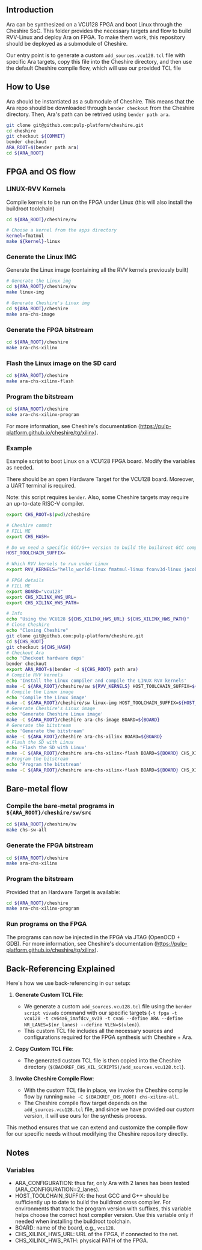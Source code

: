 ## Introduction

Ara can be synthesized on a VCU128 FPGA and boot Linux through the Cheshire SoC. This folder provides the necessary targets and flow to build RVV-Linux and deploy Ara on FPGA. To make them work, this repository should be deployed as a submodule of Cheshire.

Our entry point is to generate a custom `add_sources.vcu128.tcl` file with specific Ara targets, copy this file into the Cheshire directory, and then use the default Cheshire compile flow, which will use our provided TCL file

## How to Use

Ara should be instantiated as a submodule of Cheshire. This means that the Ara repo should be downloaded through `bender checkout` from the Cheshire directory. Then, Ara's path can be retrived using `bender path ara`.

```bash
git clone git@github.com:pulp-platform/cheshire.git
cd cheshire
git checkout ${COMMIT}
bender checkout
ARA_ROOT=$(bender path ara)
cd ${ARA_ROOT}
```

## FPGA and OS flow

### LINUX-RVV Kernels
Compile kernels to be run on the FPGA under Linux (this will also install the buildroot toolchain)

```bash
cd ${ARA_ROOT}/cheshire/sw

# Choose a kernel from the apps directory
kernel=fmatmul
make ${kernel}-linux
```

### Generate the Linux IMG
Generate the Linux image (containing all the RVV kernels previously built)

```bash
# Generate the Linux img
cd ${ARA_ROOT}/cheshire/sw
make linux-img

# Generate Cheshire's Linux img
cd ${ARA_ROOT}/cheshire
make ara-chs-image
```

### Generate the FPGA bitstream

```bash
cd ${ARA_ROOT}/cheshire
make ara-chs-xilinx
```

### Flash the Linux image on the SD card

```bash
cd ${ARA_ROOT}/cheshire
make ara-chs-xilinx-flash
```

### Program the bitstream

```bash
cd ${ARA_ROOT}/cheshire
make ara-chs-xilinx-program
```

For more information, see Cheshire's documentation (https://pulp-platform.github.io/cheshire/tg/xilinx).

### Example

Example script to boot Linux on a VCU128 FPGA board. Modify the variables as needed.

There should be an open Hardware Target for the VCU128 board. Moreover, a UART terminal is required.

Note: this script requires `bender`. Also, some Cheshire targets may require an up-to-date RISC-V compiler.

```bash
export CHS_ROOT=$(pwd)/cheshire

# Cheshire commit
# FILL ME
export CHS_HASH=

# Do we need a specific GCC/G++ version to build the buildroot GCC compiler?
HOST_TOOLCHAIN_SUFFIX=

# Which RVV kernels to run under Linux
export RVV_KERNELS="hello_world-linux fmatmul-linux fconv3d-linux jacobi2d-linux fdotproduct-linux"

# FPGA details
# FILL ME
export BOARD="vcu128"
export CHS_XILINX_HWS_URL=
export CHS_XILINX_HWS_PATH=

# Info
echo "Using the VCU128 ${CHS_XILINX_HWS_URL} ${CHS_XILINX_HWS_PATH}"
# Clone Cheshire
echo "Cloning Cheshire"
git clone git@github.com:pulp-platform/cheshire.git
cd ${CHS_ROOT}
git checkout ${CHS_HASH}
# Checkout Ara
echo 'Checkout hardware deps'
bender checkout
export ARA_ROOT=$(bender -d ${CHS_ROOT} path ara)
# Compile RVV kernels
echo 'Install the Linux compiler and compile the LINUX RVV kernels'
make -C ${ARA_ROOT}/cheshire/sw ${RVV_KERNELS} HOST_TOOLCHAIN_SUFFIX=${HOST_TOOLCHAIN_SUFFIX}
# Compile the Linux image
echo 'Compile the Linux image'
make -C ${ARA_ROOT}/cheshire/sw linux-img HOST_TOOLCHAIN_SUFFIX=${HOST_TOOLCHAIN_SUFFIX}
# Generate Cheshire's Linux image
echo 'Generate Cheshire Linux image'
make -C ${ARA_ROOT}/cheshire ara-chs-image BOARD=${BOARD}
# Generate the bitstream
echo 'Generate the bitstream'
make -C ${ARA_ROOT}/cheshire ara-chs-xilinx BOARD=${BOARD}
# Flash the SD with Linux
echo 'Flash the SD with Linux'
make -C ${ARA_ROOT}/cheshire ara-chs-xilinx-flash BOARD=${BOARD} CHS_XILINX_HWS_URL=${CHS_XILINX_HWS_URL} CHS_XILINX_HWS_PATH=${CHS_XILINX_HWS_PATH}
# Program the bitstream
echo 'Program the bitstream'
make -C ${ARA_ROOT}/cheshire ara-chs-xilinx-flash BOARD=${BOARD} CHS_XILINX_HWS_URL=${CHS_XILINX_HWS_URL} CHS_XILINX_HWS_PATH=${CHS_XILINX_HWS_PATH}
```

## Bare-metal flow

### Compile the bare-metal programs in `${ARA_ROOT}/cheshire/sw/src`

```bash
cd ${ARA_ROOT}/cheshire/sw
make chs-sw-all
```

### Generate the FPGA bitstream

```bash
cd ${ARA_ROOT}/cheshire
make ara-chs-xilinx
```

### Program the bitstream

Provided that an Hardware Target is available:

```bash
cd ${ARA_ROOT}/cheshire
make ara-chs-xilinx-program
```

### Run programs on the FPGA
The programs can now be injected in the FPGA via JTAG (OpenOCD + GDB).
For more information, see Cheshire's documentation (https://pulp-platform.github.io/cheshire/tg/xilinx).

## Back-Referencing Explained

Here's how we use back-referencing in our setup:

1.  **Generate Custom TCL File**:

    -   We generate a custom `add_sources.vcu128.tcl` file using the `bender script vivado` command with our specific targets (`-t fpga -t vcu128 -t cv64a6_imafdcv_sv39 -t cva6 --define ARA --define NR_LANES=$(nr_lanes) --define VLEN=$(vlen)`).
    -   This custom TCL file includes all the necessary sources and configurations required for the FPGA synthesis with Cheshire + Ara.

2.  **Copy Custom TCL File**:

    -   The generated custom TCL file is then copied into the Cheshire directory (`$(BACKREF_CHS_XIL_SCRIPTS)/add_sources.vcu128.tcl`).

3.  **Invoke Cheshire Compile Flow**:

    -   With the custom TCL file in place, we invoke the Cheshire compile flow by running `make -C $(BACKREF_CHS_ROOT) chs-xilinx-all`.
    -   The Cheshire compile flow target depends on the `add_sources.vcu128.tcl` file, and since we have provided our custom version, it will use ours for the synthesis process.

This method ensures that we can extend and customize the compile flow for our specific needs without modifying the Cheshire repository directly.

## Notes

### Variables
 - ARA_CONFIGURATION: thus far, only Ara with 2 lanes has been tested (ARA_CONFIGURATION=2_lanes).
 - HOST_TOOLCHAIN_SUFFIX: the host GCC and G++ should be sufficiently up to date to build the buildroot cross compiler. For environments that track the program version with suffixes, this variable helps choose the correct host compiler version. Use this variable only if needed when installing the buildroot toolchain.
 - BOARD: name of the board, e.g., `vcu128`.
 - CHS_XILINX_HWS_URL: URL of the FPGA, if connected to the net.
 - CHS_XILINX_HWS_PATH: physical PATH of the FPGA.